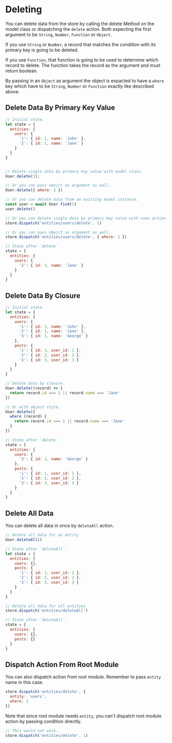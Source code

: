 # Deleting

You can delete data from the store by calling the delete Method on the model class or dispatching the `delete` action. Both expecting the first argument to be `String`, `Number`, `Function` or `Object`. 

If you use `String` or `Number`, a record that matches the condition with its primary key is going to be deleted.

If you use `Function`, that function is going to be used to determine which record to delete. The function takes the record as the argument and must return boolean.

By passing in an `Object` as argument the object is expacted to have a `where` key which have to be `String`, `Number` or `Function` exactly like described above.

## Delete Data By Primary Key Value

```js
// Initial state.
let state = {
  entities: {
    users: {
      '1': { id: 1, name: 'John' },
      '2': { id: 1, name: 'Jane' }
    }
  }
}


// Delete single data by primary key value with model class.
User.delete(1);

// Or you can pass obejct as argument as well.
User.delete({ where: 1 })

// Or you can delete data from an existing model instance.
const user = await User.find(1)
user.delete()

// Or you can delete single data by primary key value with vuex action.
store.dispatch('entities/users/delete', 1)

// Or you can pass obejct as argument as well.
store.dispatch('entities/users/delete', { where: 1 })

// State after `delete`
state = {
  entities: {
    users: {
      '2': { id: 1, name: 'Jane' }
    }
  }
}
```

## Delete Data By Closure

```js
// Initial state.
let state = {
  entities: {
    users: {
      '1': { id: 1, name: 'John' },
      '2': { id: 1, name: 'Jane' },
      '3': { id: 1, name: 'George' }
    },
    posts: {
      '1': { id: 1, user_id: 1 },
      '2': { id: 2, user_id: 2 },
      '3': { id: 3, user_id: 3 }
    }
  }
}

// Delete data by closure.
User.delete((record) => {
  return record.id === 1 || record.name === 'Jane'
})

// Or with object style.
User.delete({
  where (record) {
    return record.id === 1 || record.name === 'Jane'
  }
})

// State after `delete`.
state = {
  entities: {
    users: {
      '3': { id: 1, name: 'George' }
    },
    posts: {
      '1': { id: 1, user_id: 1 },
      '2': { id: 2, user_id: 2 },
      '3': { id: 3, user_id: 3 }
    }
  }
}
```

## Delete All Data

You can delete all data in once by `deleteAll` action.

```js
// Delete all data for an entity
User.deleteAll()

// State after `deleteAll`.
let state = {
  entities: {
    users: {},
    posts: {
      '1': { id: 1, user_id: 1 },
      '2': { id: 2, user_id: 2 },
      '3': { id: 3, user_id: 3 }
    }
  }
}

// Delete all data for all entities
store.dispatch('entities/deleteAll')

// State after `deleteAll`.
state = {
  entities: {
    users: {},
    posts: {}
  }
}
```

## Dispatch Action From Root Module

You can also dispatch action from root module. Remember to pass `entity` name in this case.

```js
store.dispatch('entities/delete', {
  entity: 'users',
  where: 1
})
```

Note that since root module needs `entity`, you can't dispatch root module action by passing condition directly.

```js
// This would not work.
store.dispatch('entities/delete', 1)
```

